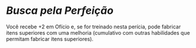 # *Busca pela Perfeição*

Você recebe +2 em Ofício e, se for treinado nesta perícia, pode fabricar itens superiores com uma melhoria (cumulativo com outras habilidades que permitam fabricar itens superiores). 